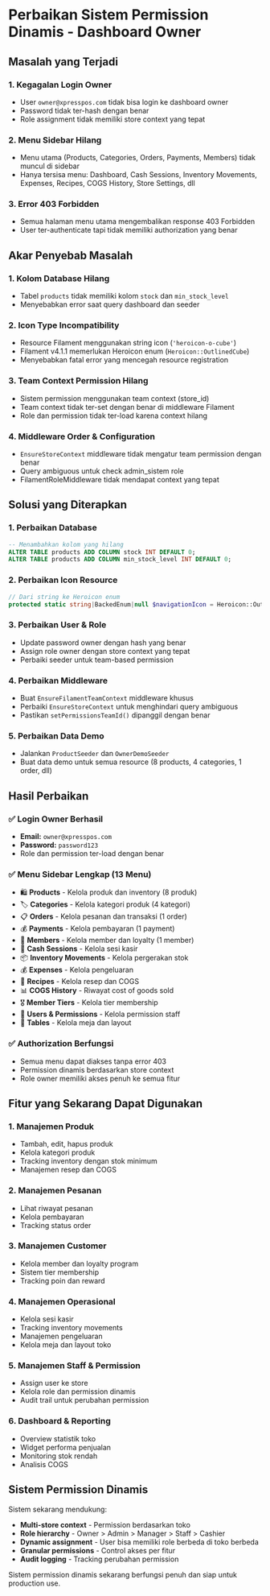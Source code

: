 # Perbaikan Sistem Permission Dinamis - Dashboard Owner

## Masalah yang Terjadi

### 1. Kegagalan Login Owner
- User `owner@xpresspos.com` tidak bisa login ke dashboard owner
- Password tidak ter-hash dengan benar
- Role assignment tidak memiliki store context yang tepat

### 2. Menu Sidebar Hilang
- Menu utama (Products, Categories, Orders, Payments, Members) tidak muncul di sidebar
- Hanya tersisa menu: Dashboard, Cash Sessions, Inventory Movements, Expenses, Recipes, COGS History, Store Settings, dll

### 3. Error 403 Forbidden
- Semua halaman menu utama mengembalikan response 403 Forbidden
- User ter-authenticate tapi tidak memiliki authorization yang benar

## Akar Penyebab Masalah

### 1. **Kolom Database Hilang**
- Tabel `products` tidak memiliki kolom `stock` dan `min_stock_level`
- Menyebabkan error saat query dashboard dan seeder

### 2. **Icon Type Incompatibility**
- Resource Filament menggunakan string icon (`'heroicon-o-cube'`)
- Filament v4.1.1 memerlukan Heroicon enum (`Heroicon::OutlinedCube`)
- Menyebabkan fatal error yang mencegah resource registration

### 3. **Team Context Permission Hilang**
- Sistem permission menggunakan team context (store_id)
- Team context tidak ter-set dengan benar di middleware Filament
- Role dan permission tidak ter-load karena context hilang

### 4. **Middleware Order & Configuration**
- `EnsureStoreContext` middleware tidak mengatur team permission dengan benar
- Query ambiguous untuk check admin_sistem role
- FilamentRoleMiddleware tidak mendapat context yang tepat

## Solusi yang Diterapkan

### 1. **Perbaikan Database**
```sql
-- Menambahkan kolom yang hilang
ALTER TABLE products ADD COLUMN stock INT DEFAULT 0;
ALTER TABLE products ADD COLUMN min_stock_level INT DEFAULT 0;
```

### 2. **Perbaikan Icon Resource**
```php
// Dari string ke Heroicon enum
protected static string|BackedEnum|null $navigationIcon = Heroicon::OutlinedCube;
```

### 3. **Perbaikan User & Role**
- Update password owner dengan hash yang benar
- Assign role owner dengan store context yang tepat
- Perbaiki seeder untuk team-based permission

### 4. **Perbaikan Middleware**
- Buat `EnsureFilamentTeamContext` middleware khusus
- Perbaiki `EnsureStoreContext` untuk menghindari query ambiguous
- Pastikan `setPermissionsTeamId()` dipanggil dengan benar

### 5. **Perbaikan Data Demo**
- Jalankan `ProductSeeder` dan `OwnerDemoSeeder`
- Buat data demo untuk semua resource (8 products, 4 categories, 1 order, dll)

## Hasil Perbaikan

### ✅ Login Owner Berhasil
- **Email:** `owner@xpresspos.com`
- **Password:** `password123`
- Role dan permission ter-load dengan benar

### ✅ Menu Sidebar Lengkap (13 Menu)
- 🛍️ **Products** - Kelola produk dan inventory (8 produk)
- 🏷️ **Categories** - Kelola kategori produk (4 kategori)
- 📋 **Orders** - Kelola pesanan dan transaksi (1 order)
- 💰 **Payments** - Kelola pembayaran (1 payment)
- 👥 **Members** - Kelola member dan loyalty (1 member)
- 💸 **Cash Sessions** - Kelola sesi kasir
- 📦 **Inventory Movements** - Kelola pergerakan stok
- 💰 **Expenses** - Kelola pengeluaran
- 🍳 **Recipes** - Kelola resep dan COGS
- 📊 **COGS History** - Riwayat cost of goods sold
- 🎖️ **Member Tiers** - Kelola tier membership
- 👥 **Users & Permissions** - Kelola permission staff
- 🏪 **Tables** - Kelola meja dan layout

### ✅ Authorization Berfungsi
- Semua menu dapat diakses tanpa error 403
- Permission dinamis berdasarkan store context
- Role owner memiliki akses penuh ke semua fitur

## Fitur yang Sekarang Dapat Digunakan

### 1. **Manajemen Produk**
- Tambah, edit, hapus produk
- Kelola kategori produk
- Tracking inventory dengan stok minimum
- Manajemen resep dan COGS

### 2. **Manajemen Pesanan**
- Lihat riwayat pesanan
- Kelola pembayaran
- Tracking status order

### 3. **Manajemen Customer**
- Kelola member dan loyalty program
- Sistem tier membership
- Tracking poin dan reward

### 4. **Manajemen Operasional**
- Kelola sesi kasir
- Tracking inventory movements
- Manajemen pengeluaran
- Kelola meja dan layout toko

### 5. **Manajemen Staff & Permission**
- Assign user ke store
- Kelola role dan permission dinamis
- Audit trail untuk perubahan permission

### 6. **Dashboard & Reporting**
- Overview statistik toko
- Widget performa penjualan
- Monitoring stok rendah
- Analisis COGS

## Sistem Permission Dinamis

Sistem sekarang mendukung:
- **Multi-store context** - Permission berdasarkan toko
- **Role hierarchy** - Owner > Admin > Manager > Staff > Cashier
- **Dynamic assignment** - User bisa memiliki role berbeda di toko berbeda
- **Granular permissions** - Control akses per fitur
- **Audit logging** - Tracking perubahan permission

Sistem permission dinamis sekarang berfungsi penuh dan siap untuk production use.